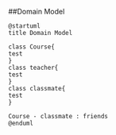 ##Domain Model
```plantuml
@startuml
title Domain Model

class Course{
test
}
class teacher{
test
}
class classmate{
test
}

Course - classmate : friends
@enduml
```
